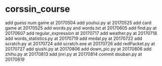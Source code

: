 # corssin_course
add guess num game at 20170504
add youhui.py at 20170525
add card game at 20170525
add words.py and words.txt at 20170605
add find.py at 20170607
add regular_expression at 20170717
add weather.py at 20170718
add words_statistics.py at 20170719
add medal.py at 20170722
add scratch.py at 20170724
add scratch.exe at 20170726
add redPacket.py at 20170727
add qiushi.py at 20170806
add down_pic.py at 20170806
add zhihu.py at 20170813
add jinri.py at 20170814
commit douban.py at 20170819
